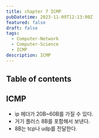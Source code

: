 ```yaml
---
title: chapter 7 ICMP
pubDatetime: 2023-11-09T12:13:00Z
featured: false
draft: false
tags:
  - Computer-Network
  - Computer-Science
  - ICMP
description: ICMP
---
```


## Table of contents

## ICMP

- ip 헤더가 20B~60B를 가질 수 있다.
- 거기 플러스 8B를 포함해서 보낸다.
- 8B는 tcp나 udp를 전달한다.
